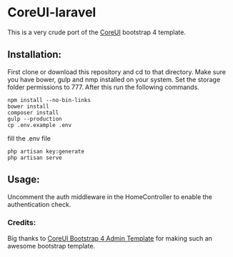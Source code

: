 # CoreUI-laravel
This is a very crude port of the [CoreUI](https://github.com/mrholek/CoreUI-Free-Bootstrap-Admin-Template) bootstrap 4 template.

## Installation:
First clone or download this repository and cd to that directory.
Make sure you have bower, gulp and nmp installed on your system. Set the storage folder permissions to 777. After this run the following commands.
```
npm install --no-bin-links
bower install
composer install
gulp --production
cp .env.example .env
```

fill the .env file

```
php artisan key:generate
php artisan serve
```
## Usage:
Uncomment the auth middleware in the HomeController to enable the authentication check.


### Credits:
Big thanks to [CoreUI Bootstrap 4 Admin Template](https://github.com/mrholek/CoreUI-Free-Bootstrap-Admin-Template) for making such an awesome bootstrap template.

